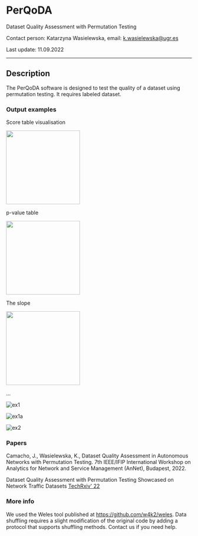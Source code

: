 # PerQoDA
Dataset Quality Assessment with Permutation Testing

Contact person: Katarzyna Wasielewska, email: k.wasielewska@ugr.es

Last update: 11.09.2022

<hr>

## Description

The PerQoDA software is designed to test the quality of a dataset using permutation testing. It requires labeled dataset.

### Output examples

Score table visualisation

<img src="https://user-images.githubusercontent.com/80593278/189529891-7bcf3b06-53f9-4689-8c5b-0acc9bbdea11.PNG" width="200">

p-value table

<img src="https://user-images.githubusercontent.com/80593278/189529899-114fec92-fa71-49ed-9c73-fae8e850dedf.PNG" width="200">

The slope

<img src="https://user-images.githubusercontent.com/80593278/189529420-f1892abe-808b-46bc-9242-e01973cab686.PNG" width="200">

...

![ex1](https://user-images.githubusercontent.com/80593278/189529891-7bcf3b06-53f9-4689-8c5b-0acc9bbdea11.PNG)

![ex1a](https://user-images.githubusercontent.com/80593278/189529899-114fec92-fa71-49ed-9c73-fae8e850dedf.PNG)


![ex2](https://user-images.githubusercontent.com/80593278/189529420-f1892abe-808b-46bc-9242-e01973cab686.PNG)


### Papers

Camacho, J., Wasielewska, K., Dataset Quality Assessment in Autonomous Networks with Permutation Testing. 7th IEEE/IFIP International Workshop on Analytics for Network and Service Management (AnNet), Budapest, 2022. 

Dataset Quality Assessment with Permutation Testing Showcased on Network Traffic Datasets [TechRxiv' 22](https://www.techrxiv.org/articles/preprint/Dataset_Quality_Assessment_with_Permutation_Testing_Showcased_on_Network_Traffic_Datasets/20145539) 

### More info
We used the Weles tool published at https://github.com/w4k2/weles. Data shuffling requires a slight modification of the original code by adding a protocol that supports shuffling methods. Contact us if you need help.
